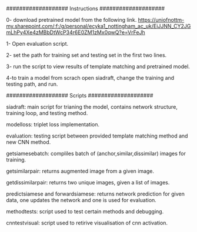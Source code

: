 ################### Instructions ####################

0- download pretrained model from the following link.
https://uniofnottm-my.sharepoint.com/:f:/g/personal/ecyka1_nottingham_ac_uk/EiJJNN_CY2JGmLhPy4Xe4zMBbDtWcP34r6E0ZM1zMx0qwQ?e=VrFeJh

1- Open evaluation script.

2- set the path for training set and testing set in the first two lines.

3- run the script to view results of template matching and pretrained model.

4-to train a model from scrach open siadraft, change the training and testing path, and run.


################### Scripts ####################

siadraft: main script for trianing the model, contains network structure, training loop, and testing method.

modelloss: triplet loss implementation.

evaluation: testing script between provided template matching method and new CNN method.

getsiamesebatch: compliles batch of (anchor,similar,dissimilar) images for training.

getsimilarpair: returns augmented image from a given image.

getdissimilarpair: returns two unique images, given a list of images.

predictsiamese and forwardsiamese: returns network prediction for given data, one updates the network and one is used for evaluation.

methodtests: script used to test certain methods and debugging.

cnntestvisual: script used to retirive visualisation of cnn activation.
